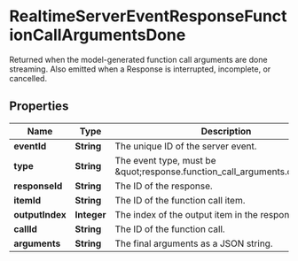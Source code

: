 

# RealtimeServerEventResponseFunctionCallArgumentsDone

Returned when the model-generated function call arguments are done streaming. Also emitted when a Response is interrupted, incomplete, or cancelled.

## Properties

| Name | Type | Description | Notes |
|------------ | ------------- | ------------- | -------------|
|**eventId** | **String** | The unique ID of the server event. |  |
|**type** | **String** | The event type, must be \&quot;response.function_call_arguments.done\&quot;. |  |
|**responseId** | **String** | The ID of the response. |  |
|**itemId** | **String** | The ID of the function call item. |  |
|**outputIndex** | **Integer** | The index of the output item in the response. |  |
|**callId** | **String** | The ID of the function call. |  |
|**arguments** | **String** | The final arguments as a JSON string. |  |



